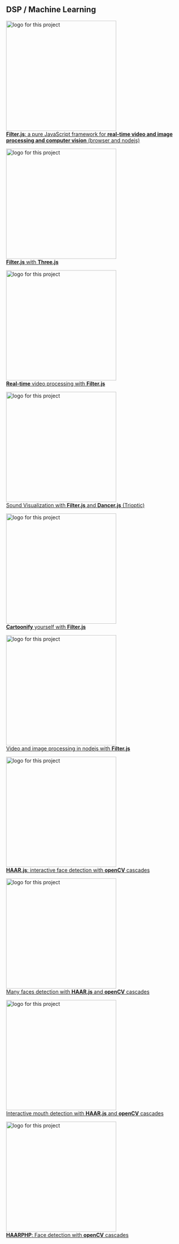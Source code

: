 
<h2 id="mycat_dsp">DSP / Machine Learning</h2>  

<p>
    <a href="https://foo123.github.io/examples/filter/"><img alt="logo for this project" src="https://foo123.github.io/thumbs/filter.jpg" width="300"></a>
    <br>  
    <a href="https://foo123.github.io/examples/filter/"><b>Filter.js</b>: a pure JavaScript framework for <b>real-time video and image processing and computer vision</b> (browser and nodejs)</a>
</p>

<p>
    <a href="https://foo123.github.io/examples/filter-three/"><img alt="logo for this project" src="https://foo123.github.io/thumbs/filter-three.jpg" width="300"></a>
    <br>  
    <a href="https://foo123.github.io/examples/filter-three/"><b>Filter.js</b> with <b>Three.js</b></a>
</p>

<p>
    <a href="https://foo123.github.io/examples/filter-video/"><img alt="logo for this project" src="https://foo123.github.io/thumbs/filter-video.jpg" width="300"></a>
    <br>  
    <a href="https://foo123.github.io/examples/filter-video/"><b>Real-time</b> video processing with <b>Filter.js</b></a>
</p>

<p>
    <a href="https://foo123.github.io/examples/filter-sound/"><img alt="logo for this project" src="https://foo123.github.io/thumbs/filter-sound.jpg" width="300"></a>
    <br>  
    <a href="https://foo123.github.io/examples/filter-sound/">Sound Visualization with <b>Filter.js</b> and <b>Dancer.js</b> (Trioptic)</a>
</p>

<p>
    <a href="https://foo123.github.io/examples/cartoonify-yourself/?webgl=1"><img alt="logo for this project" src="https://foo123.github.io/thumbs/cartoonify.png" width="300"></a>
    <br>  
    <a href="https://foo123.github.io/examples/cartoonify-yourself/?webgl=1"><b>Cartoonify</b> yourself with <b>Filter.js</b></a>
</p>

<p>
    <a href="https://github.com/foo123/FILTER.js/tree/master/examples/node"><img alt="logo for this project" src="https://foo123.github.io/thumbs/filter-node.jpg" width="300"></a>
    <br>  
    <a href="https://github.com/foo123/FILTER.js/tree/master/examples/node">Video and image processing in nodejs with <b>Filter.js</b></a>
</p>

<p>
    <a href="https://foo123.github.io/examples/face-detection/"><img alt="logo for this project" src="https://foo123.github.io/thumbs/haar-face.jpg" width="300"></a>
    <br>  
    <a href="https://foo123.github.io/examples/face-detection/"><b>HAAR.js</b>: interactive face detection with <b>openCV</b> cascades</a>
</p>

<p>
    <a href="https://foo123.github.io/examples/faces-detection/"><img alt="logo for this project" src="https://foo123.github.io/thumbs/haar-faces.jpg" width="300"></a>
    <br>  
    <a href="https://foo123.github.io/examples/faces-detection/">Many faces detection with <b>HAAR.js</b> and <b>openCV</b> cascades</a>
</p>

<p>
    <a href="https://foo123.github.io/examples/mouth-detection/"><img alt="logo for this project" src="https://foo123.github.io/thumbs/haar-mouth.jpg" width="300"></a>
    <br>  
    <a href="https://foo123.github.io/examples/mouth-detection/">Interactive mouth detection with <b>HAAR.js</b> and <b>openCV</b> cascades</a>
</p>

<p>
    <a href="https://github.com/foo123/HAARPHP"><img alt="logo for this project" src="https://foo123.github.io/thumbs/haar-php.jpg" width="300"></a>
    <br>  
    <a href="https://github.com/foo123/HAARPHP"><b>HAARPHP</b>: Face detection with <b>openCV</b> cascades</a>
</p>

